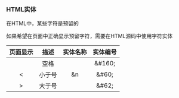 ### HTML实体

在HTML中，某些字符是预留的

如果希望在页面中正确显示预留字符，需要在HTML源码中使用字符实体

| 页面显示 | 描述 | 实体名称 | 实体编号 |
| :---: | :---: | :---: | :---: |
|  | 空格 |  | &\#160; |
| &lt; | 小于号 | &n | &\#60; |
| &gt; | 大于号 |  | &\#62; |



